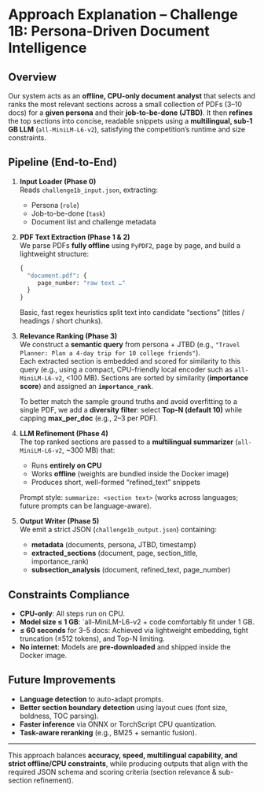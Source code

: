 
# Approach Explanation – Challenge 1B: Persona-Driven Document Intelligence

## Overview  
Our system acts as an **offline, CPU-only document analyst** that selects and ranks the most relevant sections across a small collection of PDFs (3–10 docs) for a **given persona** and their **job-to-be-done (JTBD)**. It then **refines** the top sections into concise, readable snippets using a **multilingual, sub-1 GB LLM** (`all-MiniLM-L6-v2`), satisfying the competition’s runtime and size constraints.

## Pipeline (End-to-End)

1. **Input Loader (Phase 0)**  
   Reads `challenge1b_input.json`, extracting:
   - Persona (`role`)
   - Job-to-be-done (`task`)
   - Document list and challenge metadata

2. **PDF Text Extraction (Phase 1 & 2)**  
   We parse PDFs **fully offline** using `PyPDF2`, page by page, and build a lightweight structure:
   ```python
   {
     "document.pdf": {
        page_number: "raw text …"
     }
   }
   ```
   Basic, fast regex heuristics split text into candidate “sections” (titles / headings / short chunks).

3. **Relevance Ranking (Phase 3)**  
   We construct a **semantic query** from persona + JTBD (e.g., `"Travel Planner: Plan a 4-day trip for 10 college friends"`).  
   Each extracted section is embedded and scored for similarity to this query (e.g., using a compact, CPU-friendly local encoder such as `all-MiniLM-L6-v2`, <100 MB). Sections are sorted by similarity (**importance score**) and assigned an **`importance_rank`**.

   To better match the sample ground truths and avoid overfitting to a single PDF, we add a **diversity filter**: select **Top-N (default 10)** while capping **max_per_doc** (e.g., 2–3 per PDF).

4. **LLM Refinement (Phase 4)**  
   The top ranked sections are passed to a **multilingual summarizer** (`all-MiniLM-L6-v2`, ~300 MB) that:
   - Runs **entirely on CPU**
   - Works **offline** (weights are bundled inside the Docker image)
   - Produces short, well-formed “refined_text” snippets

   Prompt style: `summarize: <section text>` (works across languages; future prompts can be language-aware).

5. **Output Writer (Phase 5)**  
   We emit a strict JSON (`challenge1b_output.json`) containing:
   - **metadata** (documents, persona, JTBD, timestamp)
   - **extracted_sections** (document, page, section_title, importance_rank)
   - **subsection_analysis** (document, refined_text, page_number)

## Constraints Compliance
- **CPU-only**: All steps run on CPU.
- **Model size ≤ 1 GB**: `all-MiniLM-L6-v2 + code comfortably fit under 1 GB.
- **≤ 60 seconds** for 3–5 docs: Achieved via lightweight embedding, tight truncation (≤512 tokens), and Top-N limiting.
- **No internet**: Models are **pre-downloaded** and shipped inside the Docker image.

## Future Improvements
- **Language detection** to auto-adapt prompts.
- **Better section boundary detection** using layout cues (font size, boldness, TOC parsing).
- **Faster inference** via ONNX or TorchScript CPU quantization.
- **Task-aware reranking** (e.g., BM25 + semantic fusion).

---

This approach balances **accuracy, speed, multilingual capability, and strict offline/CPU constraints**, while producing outputs that align with the required JSON schema and scoring criteria (section relevance & sub-section refinement).
